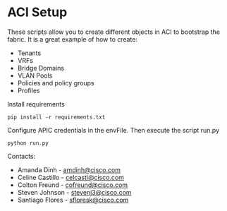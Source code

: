 # ACI Setup 

These scripts allow you to create different objects in ACI to bootstrap the fabric. It is a great example of how 
to create:

* Tenants
* VRFs
* Bridge Domains
* VLAN Pools
* Policies and policy groups
* Profiles

Install requirements

```
pip install -r requirements.txt
```

Configure APIC credentials in the envFile. Then execute the script run.py

```
python run.py
```

Contacts:

* Amanda Dinh - amdinh@cisco.com  
* Celine Castillo - celcasti@cisco.com  
* Colton Freund - cofreund@cisco.com  
* Steven Johnson - stevenj3@cisco.com  
* Santiago Flores - sfloresk@cisco.com 

